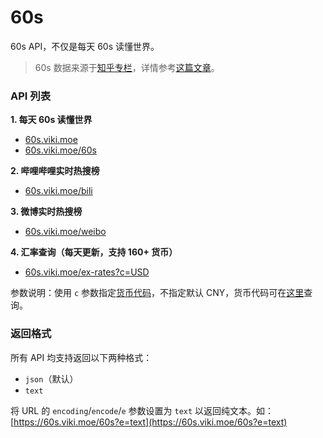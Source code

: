 # 60s

60s API，不仅是每天 60s 读懂世界。

> 60s 数据来源于[知乎专栏](https://www.zhihu.com/column/c_1261258401923026944)，详情参考[这篇文章](https://xlog.viki.moe/60s)。

### API 列表

**1. 每天 60s 读懂世界**

- [60s.viki.moe](https://60s.viki.moe)
- [60s.viki.moe/60s](https://60s.viki.moe/60s)

**2. 哔哩哔哩实时热搜榜**

- [60s.viki.moe/bili](https://60s.viki.moe/bili)

**3. 微博实时热搜榜**

- [60s.viki.moe/weibo](https://60s.viki.moe/weibo)

**4. 汇率查询（每天更新，支持 160+ 货币）**

- [60s.viki.moe/ex-rates?c=USD](https://60s.viki.moe/ex-rates?c=USD)

参数说明：使用 `c` 参数指定[货币代码](https://coinyep.com/zh/currencies)，不指定默认 CNY，货币代码可在[这里](https://coinyep.com/zh/currencies)查询。

### 返回格式

所有 API 均支持返回以下两种格式：

- `json`（默认）
- `text`

将 URL 的 `encoding`/`encode`/`e` 参数设置为 `text` 以返回纯文本。如：[https://60s.viki.moe/60s?e=text](https://60s.viki.moe/60s?e=text)
